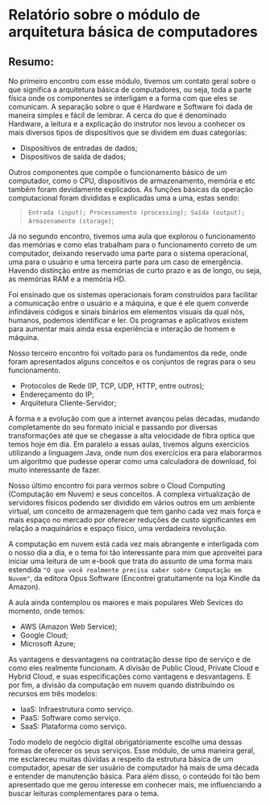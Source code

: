 # Relatório sobre o módulo de arquitetura básica de computadores
## Resumo:
No primeiro encontro com esse módulo, tivemos um contato geral sobre o que significa a arquitetura básica de computadores, ou seja, toda a parte física onde os componentes se interligam e a forma com que eles se comunicam. A separação sobre o que é Hardware e Software foi dada de maneira simples e fácil de lembrar. A cerca do que é denominado Hardware, a leitura e a explicação do instrutor nos levou a conhecer os mais diversos tipos de dispositivos que se dividem em duas categorias:
* Dispositivos de entradas de dados;
* Dispositivos de saída de dados;

Outros componentes que compõe o funcionamento básico de um computador, como o CPU, dispositivos de armazenamento, memória e etc também foram devidamente explicados. As funções básicas da operação computacional foram divididas e explicadas uma a uma, estas sendo:

>`Entrada (input); Processamento (processing); Saída (output); Armazenamento (storage)`;

Já no segundo encontro, tivemos uma aula que explorou o funcionamento das memórias e como elas trabalham para o funcionamento correto de um computador, deixando reservado uma parte para o sistema operacional, uma para o usuário e uma terceira parte para um caso de emergência. Havendo distinção entre as memórias de curto prazo e as de longo, ou seja, as memórias RAM e a memória HD.

Foi ensinado que os sistemas operacionais foram construídos para facilitar a comunicação entre o usuário e a máquina, e que é ele quem converde infindáveis códigos e sinais binários em elementos visuais da qual nós, humanos, podemos identificar e ler. Os programas e aplicativos existem para aumentar mais ainda essa experiência e interação de homem e máquina.

Nosso terceiro encontro foi voltado para os fundamentos da rede, onde foram apresentados alguns conceitos e os conjuntos de regras para o seu funcionamento.
* Protocolos de Rede (IP, TCP, UDP, HTTP, entre outros);
* Endereçamento do IP;
* Arquitetura Cliente-Servidor;

A forma e a evolução com que a internet avançou pelas décadas, mudando completamente do seu formato inicial e passando por diversas transformações até que se chegasse a alta velocidade de fibra optica que temos hoje em dia. Em paralelo a essas aulas, tivemos alguns exercícios utilizando a linguagem Java, onde num dos exercícios era para elaborarmos um algoritmo que pudesse operar como uma calculadora de download, foi muito interessante de fazer.

Nosso último encontro foi para vermos sobre o Cloud Computing (Computação em Nuvem) e seus conceitos. A complexa virtualização de servidores físicos podendo ser dividido em vários outros em um ambiente virtual, um conceito de armazenagem que tem ganho cada vez mais força e mais espaço no mercado por oferecer reduções de custo significantes em relação a maquinários e espaço físico, uma verdadeira revolução. 

A computação em nuvem está cada vez mais abrangente e interligada com o nosso dia a dia, e o tema foi tão interessante para mim que aproveitei para iniciar uma leitura de um e-book que trata do assunto de uma forma mais estendida `"O que você realmente precisa saber sobre Computação em Nuvem"`, da editora Opus Software (Encontrei gratuitamente na loja Kindle da Amazon).

A aula ainda contemplou os maiores e mais populares Web Sevices do momento, onde temos:
* AWS (Amazon Web Service);
* Google Cloud;
* Microsoft Azure;

As vantagens e desvantagens na contratação desse tipo de serviço e de como eles realmente funcionam. A divisão de Public Cloud, Private Cloud e Hybrid Cloud, e suas especificações como vantagens e desvantagens. E por fim, a divisão da computação em nuvem quando distribuindo os recursos em três modelos:

* IaaS: Infraestrutura como serviço.
* PaaS: Software como serviço.
* SaaS: Plataforma como serviço.

Todo modelo de negócio digital obrigatóriamente escolhe uma dessas formas de oferecer os seus serviços. Esse módulo, de uma maneira geral, me esclareceu muitas dúvidas a respeito da estrutura básica de um computador, apesar de ser usuário de computador há mais de uma década e entender de manutenção básica. Para além disso, o conteúdo foi tão bem apresentado que me gerou interesse em conhecer mais, me influenciando a buscar leituras complementares para o tema.
